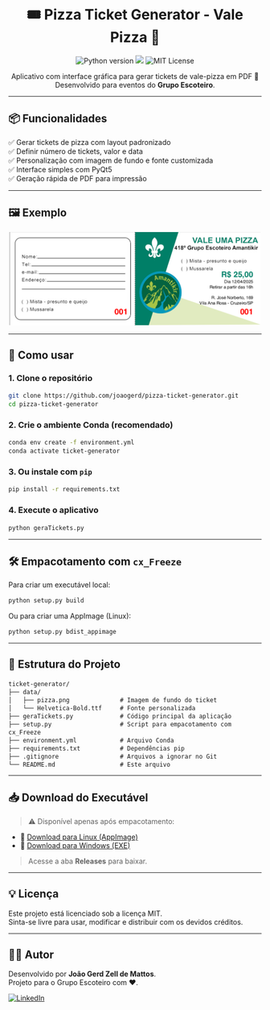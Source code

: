 <h1 align="center">🎟️ Pizza Ticket Generator - Vale Pizza 🍕</h1>

<p align="center">
  <img src="https://img.shields.io/badge/Python-3.9+-blue?logo=python" alt="Python version">
  <img src="https://img.shields.io/badge/PyQt5-GUI-green?logo=qt">
  <img src="https://img.shields.io/badge/License-MIT-yellow.svg" alt="MIT License">
</p>

<p align="center">
  Aplicativo com interface gráfica para gerar tickets de vale-pizza em PDF 🍕 <br>
  Desenvolvido para eventos do <strong>Grupo Escoteiro</strong>.
</p>

---

## 📦 Funcionalidades

✅ Gerar tickets de pizza com layout padronizado  
✅ Definir número de tickets, valor e data  
✅ Personalização com imagem de fundo e fonte customizada  
✅ Interface simples com PyQt5  
✅ Geração rápida de PDF para impressão

---

## 🖼️ Exemplo

<p align="center">
  <img src="docs/exemplo_ticket.png" alt="Exemplo do Ticket" width="500"/>
</p>

---

## 🚀 Como usar

### 1. Clone o repositório

```bash
git clone https://github.com/joaogerd/pizza-ticket-generator.git
cd pizza-ticket-generator
```

### 2. Crie o ambiente Conda (recomendado)

```bash
conda env create -f environment.yml
conda activate ticket-generator
```

### 3. Ou instale com `pip`

```bash
pip install -r requirements.txt
```

### 4. Execute o aplicativo

```bash
python geraTickets.py
```

---

## 🛠️ Empacotamento com `cx_Freeze`

Para criar um executável local:

```bash
python setup.py build
```

Ou para criar uma AppImage (Linux):

```bash
python setup.py bdist_appimage
```

---

## 📁 Estrutura do Projeto

```
ticket-generator/
├── data/
│   ├── pizza.png              # Imagem de fundo do ticket
│   └── Helvetica-Bold.ttf     # Fonte personalizada
├── geraTickets.py             # Código principal da aplicação
├── setup.py                   # Script para empacotamento com cx_Freeze
├── environment.yml            # Arquivo Conda
├── requirements.txt           # Dependências pip
├── .gitignore                 # Arquivos a ignorar no Git
└── README.md                  # Este arquivo
```

---

## 📥 Download do Executável

> ⚠️ Disponível apenas após empacotamento:

- 🔽 [Download para Linux (AppImage)](https://github.com/joaogerd/pizza-ticket-generator/releases)
- 🔽 [Download para Windows (EXE)](https://github.com/joaogerd/pizza-ticket-generator/releases)

> Acesse a aba **Releases** para baixar.

---

## 💡 Licença

Este projeto está licenciado sob a licença MIT.  
Sinta-se livre para usar, modificar e distribuir com os devidos créditos.

---

## 👨‍💻 Autor

Desenvolvido por **João Gerd Zell de Mattos**.  
Projeto para o Grupo Escoteiro com ❤️.

[![LinkedIn](https://img.shields.io/badge/LinkedIn-Perfil-blue?logo=linkedin)](https://www.linkedin.com/in/joaogerd/)

